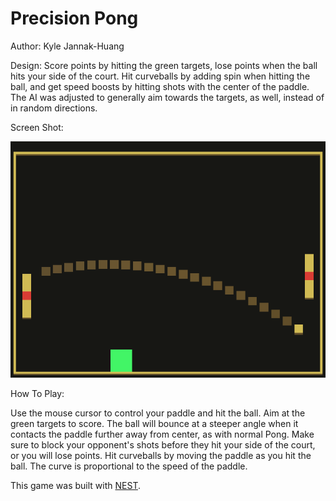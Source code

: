 # Precision Pong

Author: Kyle Jannak-Huang

Design: Score points by hitting the green targets, lose points when the ball hits your side of the court. 
Hit curveballs by adding spin when hitting the ball, and get speed boosts by hitting shots with the center of the paddle.
The AI was adjusted to generally aim towards the targets, as well, instead of in random directions.

Screen Shot:

![Screen Shot](screenshot.png)

How To Play:

Use the mouse cursor to control your paddle and hit the ball. Aim at the green targets to score. 
The ball will bounce at a steeper angle when it contacts the paddle further away from center, as with normal Pong.
Make sure to block your opponent's shots before they hit your side of the court, or you will lose points.
Hit curveballs by moving the paddle as you hit the ball. The curve is proportional to the speed of the paddle.

This game was built with [NEST](NEST.md).
